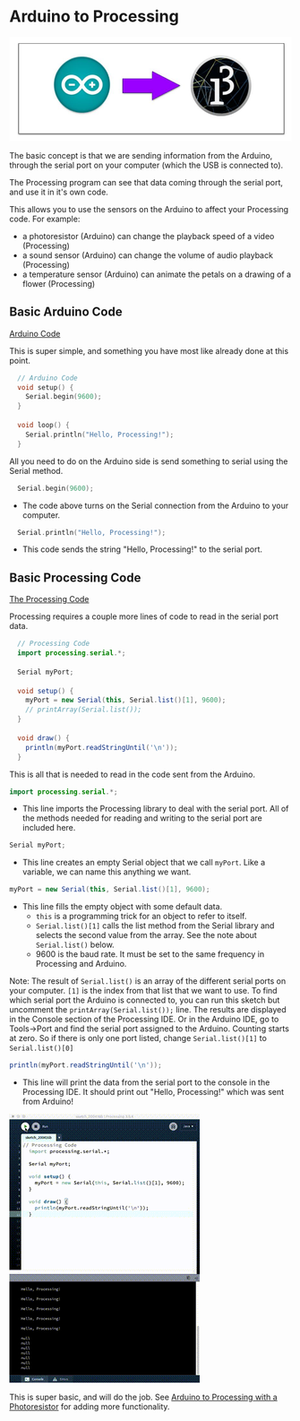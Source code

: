 # Arduino to Processing

![Arduino to Processing](resources/arduino-processing.png)

The basic concept is that we are sending information from the Arduino, through
the serial port on your computer (which the USB is connected to).

The Processing program can see that data coming through the serial port, and
use it in it's own code.

This allows you to use the sensors on the Arduino to affect your Processing code. For example:

- a photoresistor (Arduino) can change the playback speed of a video (Processing)
- a sound sensor (Arduino) can change the volume of audio playback (Processing)
- a temperature sensor (Arduino) can animate the petals on a drawing of a flower (Processing)

## Basic Arduino Code

[Arduino Code](arduinoToProcessing/arduinoToProcessing.ino)

This is super simple, and something you have most like already done at this point.

```c++
  // Arduino Code
  void setup() {
    Serial.begin(9600);
  }

  void loop() {
    Serial.println("Hello, Processing!");
  }
```

All you need to do on the Arduino side is send something to serial using the Serial method.

```c++
  Serial.begin(9600);
```

- The code above turns on the Serial connection from the Arduino to your computer.

```c++
  Serial.println("Hello, Processing!");
```

- This code sends the string "Hello, Processing!" to the serial port.

## Basic Processing Code

[The Processing Code](processingFromArduino/processingFromArduino.pde)

Processing requires a couple more lines of code to read in the serial port data.

```java
  // Processing Code
  import processing.serial.*;

  Serial myPort;

  void setup() {
    myPort = new Serial(this, Serial.list()[1], 9600);
    // printArray(Serial.list());
  }

  void draw() {
    println(myPort.readStringUntil('\n'));
  }
```

This is all that is needed to read in the code sent from the Arduino.

```java
import processing.serial.*;
```

- This line imports the Processing library to deal with the serial port. All of the methods needed for reading and writing to the serial port are included here.

```java
Serial myPort;
```

- This line creates an empty Serial object that we call `myPort`. Like a variable, we can name this anything we want.

```java
myPort = new Serial(this, Serial.list()[1], 9600);
```

- This line fills the empty object with some default data.
  - `this` is a programming trick for an object to refer to itself.
  - `Serial.list()[1]` calls the list method from the Serial library and
    selects the second value from the array. See the note about `Serial.list()`
    below.
  - 9600 is the baud rate. It must be set to the same frequency in Processing and
    Arduino.

Note: The result of `Serial.list()` is an array of the different serial ports on your
computer. `[1]` is the index from that list that we want to use. To find which
serial port the Arduino is connected to, you can run this sketch but uncomment
the `printArray(Serial.list());` line. The results are displayed in the Console
section of the Processing IDE. Or in the Arduino IDE, go to Tools->Port and
find the serial port assigned to the Arduino. Counting starts at zero. So if
there is only one port listed, change `Serial.list()[1]` to
`Serial.list()[0]`

```java
println(myPort.readStringUntil('\n'));
```

- This line will print the data from the serial port to the console in the Processing IDE. It should print out "Hello, Processing!" which was sent from Arduino!

![Processing showing text sent from Arduino](resources/processing.gif)

This is super basic, and will do the job. See [Arduino to Processing with a Photoresistor](arduino-to-processing-photoresistor.md) for adding more functionality.
